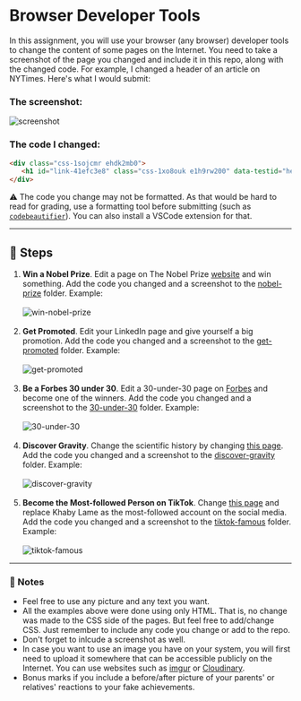 # Browser Developer Tools
In this assignment, you will use your browser (any browser) developer tools to change the content of some pages on the Internet. You need to take a screenshot of the page you changed and include it in this repo, along with the changed code. For example, I changed a header of an article on NYTimes. Here's what I would submit:

### The screenshot:
![screenshot](https://res.cloudinary.com/mkf/image/upload/v1674072472/ENSF-381/labs/changed-header.png)

### The code I changed:
```html
<div class="css-1sojcmr ehdk2mb0">
   <h1 id="link-41efc3e8" class="css-1xo8ouk e1h9rw200" data-testid="headline">I Changed This Header!</h1>
</div>
```

:warning: The code you change may not be formatted. As that would be hard to read for grading, use a formatting tool before submitting (such as [`codebeautifier`](https://codebeautify.org/)). You can also install a VSCode extension for that.

---

## :foot: Steps
1. **Win a Nobel Prize**. Edit a page on The Nobel Prize [website](https://www.nobelprize.org/prizes/lists/all-nobel-prizes/) and win something. Add the code you changed and a screenshot to the [nobel-prize](./nobel-prize/) folder. Example:
    <br>
    <br>
    ![win-nobel-prize](https://res.cloudinary.com/mkf/image/upload/v1674072137/ENSF-381/labs/win-nobel-prize_dsbg8t.png)
    <br>
    <br>
2. **Get Promoted**. Edit your LinkedIn page and give yourself a big promotion. Add the code you changed and a screenshot to the [get-promoted](./get-promoted) folder. Example:
    <br>
    <br>
    ![get-promoted](https://res.cloudinary.com/mkf/image/upload/v1674072137/ENSF-381/labs/get-promoted_kdsptc.png)
    <br>
    <br>
3. **Be a Forbes 30 under 30**. Edit a 30-under-30 page on [Forbes](https://www.forbes.com) and become one of the winners. Add the code you changed and a screenshot to the [30-under-30](./30-under-30/) folder. Example:
    <br>
    <br>
    ![30-under-30](https://res.cloudinary.com/mkf/image/upload/v1674072137/ENSF-381/labs/30-under-30_lvsmg4.png)
    <br>
    <br>
4. **Discover Gravity**. Change the scientific history by changing [this page](https://www.biography.com/scientist/isaac-newton). Add the code you changed and a screenshot to the [discover-gravity](./discover-gravity/) folder. Example:
    <br>
    <br>
    ![discover-gravity](https://res.cloudinary.com/mkf/image/upload/v1674072137/ENSF-381/labs/discover-gravity_g90qvj.png)
    <br>
    <br>
5. **Become the Most-followed Person on TikTok**. Change [this page](https://en.wikipedia.org/wiki/List_of_most-followed_TikTok_accounts) and replace Khaby Lame as the most-followed account on the social media. Add the code you changed and a screenshot to the [tiktok-famous](./tiktok-famous/) folder. Example:
    <br>
    <br>
    ![tiktok-famous](https://res.cloudinary.com/mkf/image/upload/v1674072137/ENSF-381/labs/most-tiktok-follower_oyrjru.png)

--- 

### :page_with_curl: Notes
- Feel free to use any picture and any text you want.
- All the examples above were done using only HTML. That is, no change was made to the CSS side of the pages. But feel free to add/change CSS. Just remember to include any code you change or add to the repo.
- Don't forget to inlcude a screenshot as well.
- In case you want to use an image you have on your system, you will first need to upload it somewhere that can be accessible publicly on the Internet. You can use websites such as [imgur](https://imgur.com/) or [Cloudinary](https://cloudinary.com/).
- Bonus marks if you include a before/after picture of your parents' or relatives' reactions to your fake achievements.
